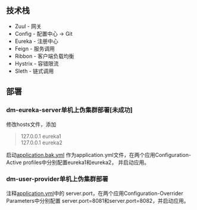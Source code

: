 
## 技术栈
* Zuul - 网关
* Config - 配置中心 -> Git
* Eureka - 注册中心
* Feign - 服务调用
* Ribbon - 客户端负载均衡
* Hystrix - 容错限流
* Sleth - 链式调用

## 部署

### dm-eureka-server单机上伪集群部署[未成功]
修改hosts文件，添加
> 127.0.0.1 eureka1  
> 127.0.0.1 eureka2  

启动[application.bak.yml](./dm-eureka-server/src/main/resources/application.bak.yml)
作为application.yml文件，在两个应用Configuration-Active profiles中分别配置eureka1和eureka2，
并启动应用。

### dm-user-provider单机上伪集群部署
注释[application.yml](./dm-user-provider/src/main/resources/application.yml)中的
server.port，在两个应用Configuration-Overrider Parameters中分别配置
server.port=8081和server.port=8082，并启动应用。

